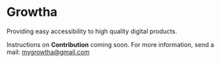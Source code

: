 # Growtha

Providing easy accessibility to high quality digital products.

Instructions on **Contribution** coming soon. 
For more information, send a mail: mygrowtha@gmail.com
